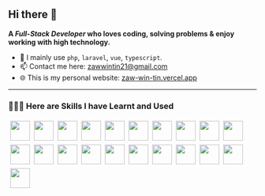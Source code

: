 ## Hi there 👋

**A _Full-Stack Developer_ who loves coding, solving problems & enjoy working with high technology.**

- 🚀 I mainly use `php`, `laravel`, `vue`, `typescript`.
- 📫 Contact me here: <a href="mailto:zawwintin21@gmail.com">
  zawwintin21@gmail.com</a>
- 🌐 This is my personal website: <a href="https://zaw-win-tin.vercel.app/" target="_blank">zaw-win-tin.vercel.app</a>

---

### 🧑🏻‍💻 Here are Skills I have Learnt and Used

<div style="display: flex; flex-wrap: wrap;margin-top: 1rem;">
<img  style="margin: 0.25rem; width: 2.5rem;" src="https://cdn.jsdelivr.net/gh/devicons/devicon@latest/icons/php/php-original.svg" width="32" />
<img style="margin: 0.25rem; width: 2.5rem;" src="https://cdn.jsdelivr.net/gh/devicons/devicon@latest/icons/laravel/laravel-original.svg" />
<img style="margin: 0.25rem; width: 2.5rem;" src="https://cdn.jsdelivr.net/gh/devicons/devicon@latest/icons/vuejs/vuejs-original.svg" />
<img style="margin: 0.25rem; width: 2.5rem;" src="https://cdn.jsdelivr.net/gh/devicons/devicon@latest/icons/alpinejs/alpinejs-original.svg" />
<img  style="margin: 0.25rem; width: 2.5rem;" src="https://cdn.jsdelivr.net/gh/devicons/devicon@latest/icons/react/react-original.svg" />
<img style="margin: 0.25rem; width: 2.5rem;" src="https://cdn.jsdelivr.net/gh/devicons/devicon@latest/icons/typescript/typescript-original.svg" />
<img style="margin: 0.25rem; width: 2.5rem;" src="https://cdn.jsdelivr.net/gh/devicons/devicon@latest/icons/javascript/javascript-original.svg" />
<img style="margin: 0.25rem; width: 2.5rem;" src="https://cdn.jsdelivr.net/gh/devicons/devicon@latest/icons/jquery/jquery-original.svg" />
<img style="margin: 0.25rem; width: 2.5rem;" src="https://cdn.jsdelivr.net/gh/devicons/devicon@latest/icons/csharp/csharp-original.svg" />
<img style="margin: 0.25rem; width: 2.5rem;" src="https://cdn.jsdelivr.net/gh/devicons/devicon@latest/icons/unity/unity-original-wordmark.svg" />
<img style="margin: 0.25rem; width: 2.5rem;" src="https://cdn.jsdelivr.net/gh/devicons/devicon@latest/icons/html5/html5-original.svg" />
<img style="margin: 0.25rem; width: 2.5rem;" src="https://cdn.jsdelivr.net/gh/devicons/devicon@latest/icons/css3/css3-original.svg" />
<img style="margin: 0.25rem; width: 2.5rem;" src="https://cdn.jsdelivr.net/gh/devicons/devicon@latest/icons/sass/sass-original.svg" />
<img style="margin: 0.25rem; width: 2.5rem;" src="https://cdn.jsdelivr.net/gh/devicons/devicon@latest/icons/tailwindcss/tailwindcss-original.svg" />
<img style="margin: 0.25rem; width: 2.5rem;" src="https://cdn.jsdelivr.net/gh/devicons/devicon@latest/icons/bootstrap/bootstrap-original.svg" />
<img style="margin: 0.25rem; width: 2.5rem;" src="https://cdn.jsdelivr.net/gh/devicons/devicon@latest/icons/mysql/mysql-original-wordmark.svg" />
<img style="margin: 0.25rem; width: 2.5rem;" src="https://cdn.jsdelivr.net/gh/devicons/devicon@latest/icons/postgresql/postgresql-original-wordmark.svg" />
<img style="margin: 0.25rem; width: 2.5rem;" src="https://cdn.jsdelivr.net/gh/devicons/devicon@latest/icons/docker/docker-plain.svg" />
<img style="margin: 0.25rem; width: 2.5rem;" src="https://cdn.jsdelivr.net/gh/devicons/devicon@latest/icons/vagrant/vagrant-original.svg" />
<img style="margin: 0.25rem; width: 2.5rem;" src="https://cdn.jsdelivr.net/gh/devicons/devicon@latest/icons/git/git-original.svg" />
<img style="margin: 0.25rem; width: 2.5rem;" src="https://cdn.jsdelivr.net/gh/devicons/devicon@latest/icons/vercel/vercel-original-wordmark.svg" />
</div>
<!--
**ZawWinTin/ZawWinTin** is a ✨ _special_ ✨ repository because its `README.md` (this file) appears on your GitHub profile.

Here are some ideas to get you started:

- 🔭 I’m currently working on ...
- 🌱 I’m currently learning ...
- 👯 I’m looking to collaborate on ...
- 🤔 I’m looking for help with ...
- 💬 Ask me about ...
- 📫 How to reach me: ...
- 😄 Pronouns: ...
- ⚡ Fun fact: ...
  -->
